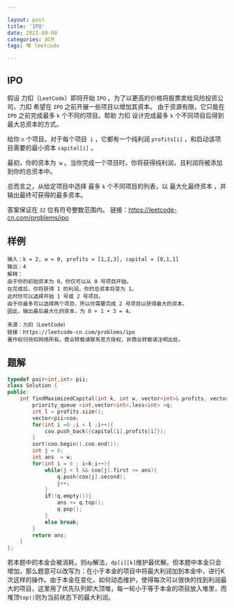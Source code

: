 ```yaml
---

layout: post
title: 'IPO'
date: 2021-09-08
categories: ACM
tags: 堆 leetcode

---
```


## IPO

假设 力扣（`LeetCode`）即将开始 `IPO` 。为了以更高的价格将股票卖给风险投资公司，力扣 希望在 `IPO` 之前开展一些项目以增加其资本。 由于资源有限，它只能在 `IPO` 之前完成最多 `k` 个不同的项目。帮助 力扣 设计完成最多 `k` 个不同项目后得到最大总资本的方式。

给你 `n` 个项目。对于每个项目` i` ，它都有一个纯利润 `profits[i]` ，和启动该项目需要的最小资本 `capital[i]` 。

最初，你的资本为` w` 。当你完成一个项目时，你将获得纯利润，且利润将被添加到你的总资本中。

总而言之，从给定项目中选择 最多 `k` 个不同项目的列表，以 最大化最终资本 ，并输出最终可获得的最多资本。

答案保证在 `32` 位有符号整数范围内。
链接：https://leetcode-cn.com/problems/ipo

## 样例

```
输入：k = 2, w = 0, profits = [1,2,3], capital = [0,1,1]
输出：4
解释：
由于你的初始资本为 0，你仅可以从 0 号项目开始。
在完成后，你将获得 1 的利润，你的总资本将变为 1。
此时你可以选择开始 1 号或 2 号项目。
由于你最多可以选择两个项目，所以你需要完成 2 号项目以获得最大的资本。
因此，输出最后最大化的资本，为 0 + 1 + 3 = 4。

来源：力扣（LeetCode）
链接：https://leetcode-cn.com/problems/ipo
著作权归领扣网络所有。商业转载请联系官方授权，非商业转载请注明出处。
```

## 题解

```c++
typedef pair<int,int> pii;
class Solution {
public:
    int findMaximizedCapital(int k, int w, vector<int>& profits, vector<int>& capital) {
        priority_queue <int,vector<int>,less<int> >q;
        int l = profits.size();
        vector<pii>coo;
        for(int i =0 ;i < l ;i++){
            coo.push_back({capital[i],profits[i]});
        }
        sort(coo.begin(),coo.end());
        int j = 0;
        int ans  = w;
        for(int i = 0 ; i<k;i++){
            while(j < l && coo[j].first <= ans){
                q.push(coo[j].second);
                j++;
            }
            if(!q.empty()){
                ans += q.top();
                q.pop();
            }
            else break;
        }
        return ans;
    }
};
```

若本题中的本金会被消耗，则`dp`解法，`dp[i][k]`维护最优解。但本题中本金只会增加，那么题意可以改写为：在小于本金的项目中将最大利润加到本金中，进行K次这样的操作。由于本金在变化，如何动态维护，使得每次可以很快的找到利润最大的项目，这里用了优先队列即大顶堆，每一轮小于等于本金的项目放入堆里，而堆顶`top()`则为当前状态下的最大利润。